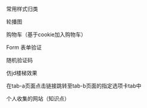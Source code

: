 
常用样式归类

轮播图

购物车（基于cookie加入购物车）

Form 表单验证

随机验证码

仿jd楼梯效果

在tab-a页面点击链接跳转至tab-b页面的指定选项卡tab中

个人收集的网站（知识点）
